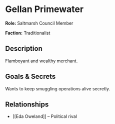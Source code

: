 # Gellan Primewater

**Role:** Saltmarsh Council Member

**Faction:** Traditionalist

## Description
Flamboyant and wealthy merchant.

## Goals & Secrets
Wants to keep smuggling operations alive secretly.

## Relationships
- [[Eda Oweland]] – Political rival